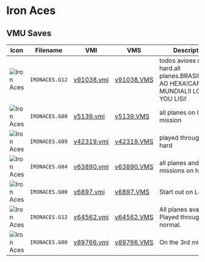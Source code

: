 # Iron Aces

## VMU Saves

| Icon | Filename | VMI | VMS | Description |
|------|----------|-----|-----|-------------|
| ![Iron Aces](../icons/IRONACES.G12.GIF) | `IRONACES.G12` | [v91038.vmi](v91038.vmi) | [v91038.VMS](v91038.VMS) | todos avioes no hard.all planes.BRASIL!RUMO AO HEXA!CAMPEAO MUNDIAL!I LOVE YOU LISI! 
| ![Iron Aces](../icons/IRONACES.G00.GIF) | `IRONACES.G00` | [v5139.vmi](v5139.vmi) | [v5139.VMS](v5139.VMS) | all planes on last mission 
| ![Iron Aces](../icons/IRONACES.G09.GIF) | `IRONACES.G09` | [v42319.vmi](v42319.vmi) | [v42319.VMS](v42319.VMS) | played through on hard 
| ![Iron Aces](../icons/IRONACES.G04.GIF) | `IRONACES.G04` | [v63890.vmi](v63890.vmi) | [v63890.VMS](v63890.VMS) | all planes and missions on hard 
| ![Iron Aces](../icons/IRONACES.G00.GIF) | `IRONACES.G00` | [v6897.vmi](v6897.vmi) | [v6897.VMS](v6897.VMS) | Start out on Level 7. 
| ![Iron Aces](../icons/IRONACES.G12.GIF) | `IRONACES.G12` | [v64562.vmi](v64562.vmi) | [v64562.VMS](v64562.VMS) | All planes available. Played through on normal. 
| ![Iron Aces](../icons/IRONACES.G00.GIF) | `IRONACES.G00` | [v89766.vmi](v89766.vmi) | [v89766.VMS](v89766.VMS) | On the 3rd mission. 
